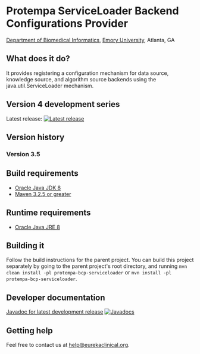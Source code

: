 # Protempa ServiceLoader Backend Configurations Provider
[Department of Biomedical Informatics](http://bmi.emory.edu), [Emory University](http://www.emory.edu), Atlanta, GA

## What does it do?
It provides registering a configuration mechanism for data source, knowledge source, and algorithm source backends using the java.util.ServiceLoader mechanism.

## Version 4 development series
Latest release: [![Latest release](https://maven-badges.herokuapp.com/maven-central/org.eurekaclinical/protempa-bcp-serviceloader/badge.svg)](https://maven-badges.herokuapp.com/maven-central/org.eurekaclinical/protempa-bcp-serviceloader)

## Version history
### Version 3.5

## Build requirements
* [Oracle Java JDK 8](http://www.oracle.com/technetwork/java/javase/overview/index.html)
* [Maven 3.2.5 or greater](https://maven.apache.org)

## Runtime requirements
* [Oracle Java JRE 8](http://www.oracle.com/technetwork/java/javase/overview/index.html)

## Building it
Follow the build instructions for the parent project. You can build this project separately by going to the parent project's root directory, and running `mvn clean install -pl protempa-bcp-serviceloader` or `mvn install -pl protempa-bcp-serviceloader`.

## Developer documentation
[Javadoc for latest development release](http://javadoc.io/doc/org.eurekaclinical/protempa-bcp-serviceloader) [![Javadocs](http://javadoc.io/badge/org.eurekaclinical/protempa-bcp-serviceloader.svg)](http://javadoc.io/doc/org.eurekaclinical/protempa-bcp-serviceloader)

## Getting help
Feel free to contact us at help@eurekaclinical.org.
